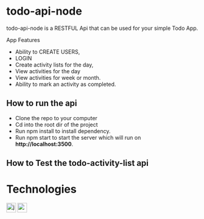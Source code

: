 # todo-api-node

todo-api-node is a RESTFUL Api that can be used for your simple Todo App.

App Features

* Ability to CREATE USERS,
* LOGIN
* Create activity lists for the day,
* View activities for the day
* View activities for week or month.
* Ability to mark an activity as completed.

## How to run the api

* Clone the repo to your computer
* Cd into the root dir of the project 
* Run npm install to install dependency.
* Run npm start to start the server which will run on **http://localhost:3500**.


## How to Test the todo-activity-list api

# Technologies
[<img alt="javascript" height="25px" src="https://www.freepnglogos.com/uploads/javascript/javascript-online-logo-for-website-0.png" />](https://github.com/code-collabo/node-mongo-cli)
[<img alt="node js" height="25px" src="https://nodejs.org/static/images/logos/nodejs-new-pantone-black.svg" />](https://github.com/code-collabo/node-mongo-cli)

